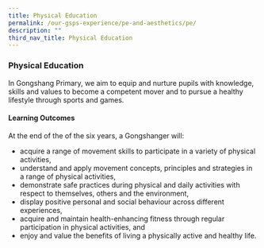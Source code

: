 ```yaml
---
title: Physical Education
permalink: /our-gsps-experience/pe-and-aesthetics/pe/
description: ""
third_nav_title: Physical Education
---
```



### **Physical Education**
In Gongshang Primary, we aim to equip and nurture pupils with knowledge, skills and values to become a competent mover and to pursue a healthy lifestyle through sports and games.

#### **Learning Outcomes**
At the end of the of the six years, a Gongshanger will: 

* acquire a range of movement skills to participate in a variety of physical activities, 
* understand and apply movement concepts, principles and strategies in a range of physical activities,
* demonstrate safe practices during physical and daily activities with respect to themselves, others and the environment,
* display positive personal and social behaviour across different experiences, 
* acquire and maintain health-enhancing fitness through regular participation in physical activities, and
* enjoy and value the benefits of living a physically active and healthy life.